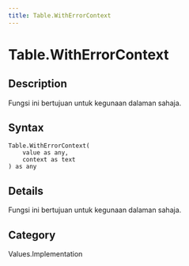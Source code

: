 ```yaml
---
title: Table.WithErrorContext
---
```


# Table.WithErrorContext


## Description

Fungsi ini bertujuan untuk kegunaan dalaman sahaja.


## Syntax

```powerquery
Table.WithErrorContext(
    value as any,
    context as text
) as any
```


## Details

Fungsi ini bertujuan untuk kegunaan dalaman sahaja.



## Category
Values.Implementation

